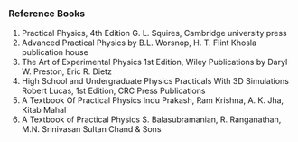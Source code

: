<h3>Reference Books</h3>
<ol type='1'>

<li> Practical Physics, 4th Edition
G. L. Squires, Cambridge university press </li> 

<li>  Advanced Practical Physics
by B.L. Worsnop, H. T. Flint
Khosla publication house </li> 

<li>  The Art of Experimental Physics 1st Edition, Wiley Publications
by Daryl W. Preston, Eric R. Dietz </li> 

<li>  High School and Undergraduate Physics Practicals With 3D Simulations
Robert Lucas, 1st Edition, CRC Press Publications </li> 

<li>  A Textbook Of Practical Physics
Indu Prakash, Ram Krishna, A. K. Jha, Kitab Mahal </li> 

<li>  A Textbook of Practical Physics
S. Balasubramanian, R. Ranganathan, M.N. Srinivasan
Sultan Chand & Sons </li> 

</ol>